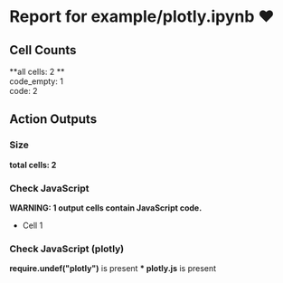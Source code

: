 # Report for example/plotly.ipynb ❤ 

## Cell Counts   
**all cells: 2 **  
code_empty: 1   
code: 2   

## Action Outputs

### Size
**total cells: 2**

### Check JavaScript
**WARNING: 1 output cells contain JavaScript code.**

- Cell 1
### Check JavaScript (plotly)
**require.undef("plotly")** is present
**\* plotly.js** is present

